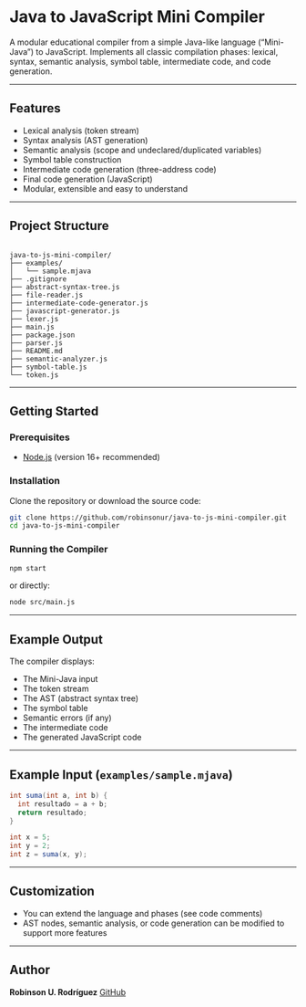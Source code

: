 # Java to JavaScript Mini Compiler

A modular educational compiler from a simple Java-like language (“Mini-Java”) to JavaScript.
Implements all classic compilation phases: lexical, syntax, semantic analysis, symbol table, intermediate code, and code generation.

---

## Features

* Lexical analysis (token stream)
* Syntax analysis (AST generation)
* Semantic analysis (scope and undeclared/duplicated variables)
* Symbol table construction
* Intermediate code generation (three-address code)
* Final code generation (JavaScript)
* Modular, extensible and easy to understand

---

## Project Structure

```

java-to-js-mini-compiler/
├── examples/
│   └── sample.mjava
├── .gitignore
├── abstract-syntax-tree.js
├── file-reader.js
├── intermediate-code-generator.js
├── javascript-generator.js
├── lexer.js
├── main.js
├── package.json
├── parser.js
├── README.md
├── semantic-analyzer.js
├── symbol-table.js
└── token.js

````

---

## Getting Started

### **Prerequisites**
* [Node.js](https://nodejs.org/) (version 16+ recommended)

### **Installation**

Clone the repository or download the source code:

```bash
git clone https://github.com/robinsonur/java-to-js-mini-compiler.git
cd java-to-js-mini-compiler
````

### **Running the Compiler**

```bash
npm start
```

or directly:

```bash
node src/main.js
```

---

## Example Output

The compiler displays:

* The Mini-Java input
* The token stream
* The AST (abstract syntax tree)
* The symbol table
* Semantic errors (if any)
* The intermediate code
* The generated JavaScript code

---

## Example Input (`examples/sample.mjava`)

```java
int suma(int a, int b) {
  int resultado = a + b;
  return resultado;
}

int x = 5;
int y = 2;
int z = suma(x, y);
```

---

## Customization

* You can extend the language and phases (see code comments)
* AST nodes, semantic analysis, or code generation can be modified to support more features

---

## Author

**Robinson U. Rodríguez**
[GitHub](https://github.com/robinsonur)
